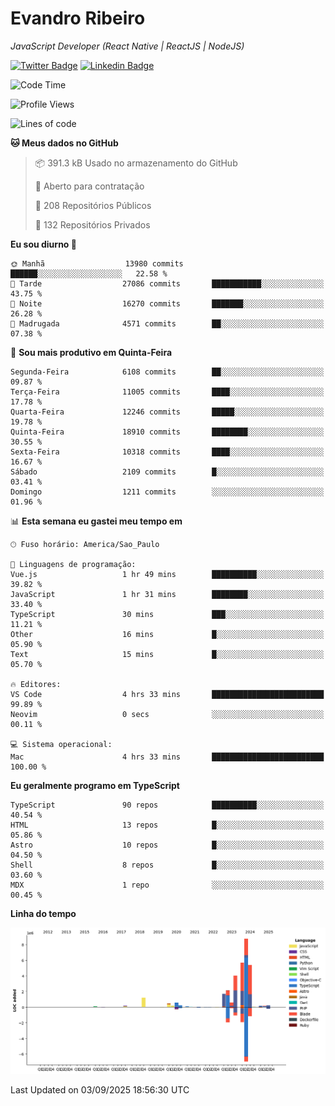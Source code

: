 # Evandro **Ribeiro**

*JavaScript Developer (React Native | ReactJS | NodeJS)*

[![Twitter Badge](https://img.shields.io/badge/-@ribeiroevandro-201B2D?style=flat-square&labelColor=201B2D&logo=twitter&logoColor=white&link=https://twitter.com/ribeiroevandro)](https://twitter.com/ribeiroevandro) 
[![Linkedin Badge](https://img.shields.io/badge/-Evandro%20Ribeiro-201B2D?style=flat-square&logo=Linkedin&logoColor=white&link=https://www.linkedin.com/in/ribeiroevandro)](https://www.linkedin.com/in/ribeiroevandro) 


<!--START_SECTION:waka-->
![Code Time](http://img.shields.io/badge/Code%20Time-4%2C633%20hrs%2045%20mins-blue)

![Profile Views](http://img.shields.io/badge/Visualizac%C3%B5es%20do%20perfil-6-blue)

![Lines of code](https://img.shields.io/badge/Desde%20o%20Hello%20World%20eu%20escrevi-32.1%20million%20linhas%20de%20c%C3%B3digo-blue)

**🐱 Meus dados no GitHub** 

> 📦 391.3 kB Usado no armazenamento do GitHub 
 > 
> 💼 Aberto para contratação
 > 
> 📜 208 Repositórios Públicos 
 > 
> 🔑 132 Repositórios Privados 
 > 
**Eu sou diurno 🐤** 

```text
🌞 Manhã                  13980 commits       ██████░░░░░░░░░░░░░░░░░░░   22.58 % 
🌆 Tarde                  27086 commits       ███████████░░░░░░░░░░░░░░   43.75 % 
🌃 Noite                  16270 commits       ███████░░░░░░░░░░░░░░░░░░   26.28 % 
🌙 Madrugada              4571 commits        ██░░░░░░░░░░░░░░░░░░░░░░░   07.38 % 
```
📅 **Sou mais produtivo em Quinta-Feira** 

```text
Segunda-Feira            6108 commits        ██░░░░░░░░░░░░░░░░░░░░░░░   09.87 % 
Terça-Feira              11005 commits       ████░░░░░░░░░░░░░░░░░░░░░   17.78 % 
Quarta-Feira             12246 commits       █████░░░░░░░░░░░░░░░░░░░░   19.78 % 
Quinta-Feira             18910 commits       ████████░░░░░░░░░░░░░░░░░   30.55 % 
Sexta-Feira              10318 commits       ████░░░░░░░░░░░░░░░░░░░░░   16.67 % 
Sábado                   2109 commits        █░░░░░░░░░░░░░░░░░░░░░░░░   03.41 % 
Domingo                  1211 commits        ░░░░░░░░░░░░░░░░░░░░░░░░░   01.96 % 
```


📊 **Esta semana eu gastei meu tempo em** 

```text
🕑︎ Fuso horário: America/Sao_Paulo

💬 Linguagens de programação: 
Vue.js                   1 hr 49 mins        ██████████░░░░░░░░░░░░░░░   39.82 % 
JavaScript               1 hr 31 mins        ████████░░░░░░░░░░░░░░░░░   33.40 % 
TypeScript               30 mins             ███░░░░░░░░░░░░░░░░░░░░░░   11.21 % 
Other                    16 mins             █░░░░░░░░░░░░░░░░░░░░░░░░   05.90 % 
Text                     15 mins             █░░░░░░░░░░░░░░░░░░░░░░░░   05.70 % 

🔥 Editores: 
VS Code                  4 hrs 33 mins       █████████████████████████   99.89 % 
Neovim                   0 secs              ░░░░░░░░░░░░░░░░░░░░░░░░░   00.11 % 

💻 Sistema operacional: 
Mac                      4 hrs 33 mins       █████████████████████████   100.00 % 
```

**Eu geralmente programo em TypeScript** 

```text
TypeScript               90 repos            ██████████░░░░░░░░░░░░░░░   40.54 % 
HTML                     13 repos            █░░░░░░░░░░░░░░░░░░░░░░░░   05.86 % 
Astro                    10 repos            █░░░░░░░░░░░░░░░░░░░░░░░░   04.50 % 
Shell                    8 repos             █░░░░░░░░░░░░░░░░░░░░░░░░   03.60 % 
MDX                      1 repo              ░░░░░░░░░░░░░░░░░░░░░░░░░   00.45 % 
```



**Linha do tempo**

![Lines of Code chart](https://raw.githubusercontent.com/ribeiroevandro/ribeiroevandro/main/assets/bar_graph.png)


 Last Updated on 03/09/2025 18:56:30 UTC
<!--END_SECTION:waka-->
